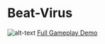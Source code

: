 # Beat-Virus
![alt-text](https://github.com/dylanmpeck/Beat-Virus/blob/master/ReadmeImages/BVGif.gif)
[Full Gameplay Demo](https://www.youtube.com/watch?v=9JyZwx7B5Ws)
